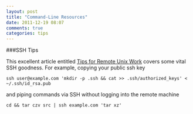 ```yaml
---
layout: post
title: "Command-Line Resources"
date: 2011-12-19 08:07
comments: true
categories: tips
---
```


###SSH Tips

This excellent article entitled [Tips for Remote Unix Work](http://shebang.brandonmintern.com/tips-for-remote-unix-work-ssh-screen-and-vnc#) covers some vital SSH goodness.  For example, copying your public ssh key

    ssh user@example.com 'mkdir -p .ssh && cat >> .ssh/authorized_keys' < ~/.ssh/id_rsa.pub

and piping commands via SSH without logging into the remote machine

    cd && tar czv src | ssh example.com 'tar xz'


